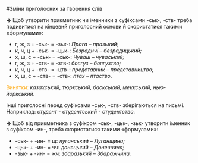 #Змiни приголосних за творення слiв

<p><b>&rarr;</b> Щоб утворити прикметник чи iменники з суфiксами -ськ-, -ств- треба подивитися на кiнцевий приголосний основи й скористатися такими «формулами»:</p>

<ul>
<li> <span class="p1">г, ж, з + -ськ- = -зьк-</span>: <i>Прага – празький;</i></li>
<li> <span class="p1">к, ч, ц + -ськ- = -цьк-</span>: <i>Безрадичi – безрадицький;</i></li>
<li> <span class="p1">х, ш, с + -ськ- = -ськ-</span>: <i>Чуваш – чуваський;</i></li>
<li> <span class="p1">г, ж, з + -ств- = -зтв-</span>: <i>боягуз – боягузтво;</i></li>
<li> <span class="p1">к, ч, ц + -ств- = -цтв-</span>: <i>представник – представництво;</i></li>
<li> <span class="p1">х, ш, с + -ств- = -ств-</span>: <i>птах – птаство</i>.</li>
</ul>

<font color="orange">Винятки:</font> <i>казахський, тюркський, баскський, меккський, нью-йоркський</i>.

Iншi приголоснi перед суфiксами <span class="p1">-ськ-, -ств-</span> зберiгаються на письмi.<br>
Наприклад: <i>студент - студентський - студентство</i>.
<br>


<p><b>&rarr;</b> Щоб вiд прикметника з суфiксом <span class="p1">-ськ-, -цьк-, -зьк-</span> утворити iменник з суфiксом <span class="p1">-ин-</span>, треба скористатися такими «формулами»:</p>

<ul>
<li> <span class="p1">-ськ- + -ин- = щ</span>: <i>луганський – Луганщина;</i></li>
<li> <span class="p1">-цьк- + -ин- = чч</span>: <i>донецький – Донеччина;</i></li>
<li> <span class="p1">-зьк- + -ин- = жч</span>: <i>збаразький – Збаражчина.</i></li>
</ul>